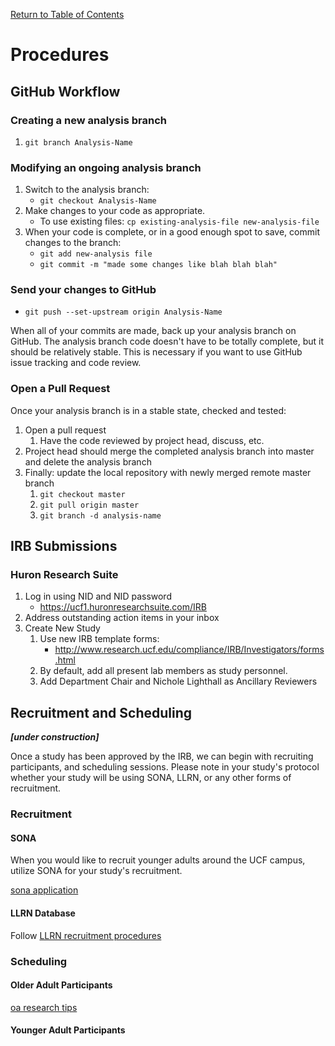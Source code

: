 
[Return to Table of Contents](readme.md#table-of-contents)

# Procedures

## GitHub Workflow

### Creating a new analysis branch

1. `git branch Analysis-Name`

### Modifying an ongoing analysis branch

1. Switch to the analysis branch:
    - `git checkout Analysis-Name`
2. Make changes to your code as appropriate.
    - To use existing files: `cp existing-analysis-file new-analysis-file`
3. When your code is complete, or in a good enough spot to save, commit changes to the branch:
    - `git add new-analysis file`
    - `git commit -m "made some changes like blah blah blah"`

### Send your changes to GitHub

- `git push --set-upstream origin Analysis-Name`

When all of your commits are made, back up your analysis branch on GitHub. The analysis branch code doesn't have to be totally complete, but it should be relatively stable. This is necessary if you want to use GitHub issue tracking and code review.

### Open a Pull Request

Once your analysis branch is in a stable state, checked and tested:
1. Open a pull request
    1. Have the code reviewed by project head, discuss, etc.
2. Project head should merge the completed analysis branch into master and delete the analysis branch
3. Finally: update the local repository with newly merged remote master branch
    1. `git checkout master`
    2. `git pull origin master`
    3. `git branch -d analysis-name`

## IRB Submissions

### Huron Research Suite

1. Log in using NID and NID password
    - https://ucf1.huronresearchsuite.com/IRB
2. Address outstanding action items in your inbox
3. Create New Study
    1. Use new IRB template forms:
        - http://www.research.ucf.edu/compliance/IRB/Investigators/forms.html
    2. By default, add all present lab members as study personnel.
    2. Add Department Chair and Nichole Lighthall as Ancillary Reviewers
    
## Recruitment and Scheduling
  
***[under construction]***
    
Once a study has been approved by the IRB, we can begin with recruiting participants, and scheduling sessions. Please note in your study's protocol whether your study will be using SONA, LLRN, or any other forms of recruitment. 

### Recruitment

#### SONA

When you would like to recruit younger adults around the UCF campus, utilize SONA for your study's recruitment.

[sona application](sourcedocs/researcher-study-application.pdf)

#### LLRN Database

Follow [LLRN recruitment procedures](https://llrn.github.io/protocol)

### Scheduling

#### Older Adult Participants

[oa research tips](sourcedocs/oa-research-tips.docx)

#### Younger Adult Participants
